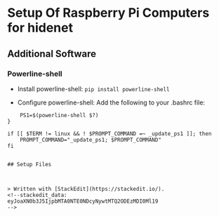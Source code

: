 # Setup Of Raspberry Pi Computers for hidenet

## Additional Software

### Powerline-shell

* Install powerline-shell:
`pip install powerline-shell`

* Configure powerline-shell:
Add the following to your .bashrc file:  
```function _update_ps1() {
    PS1=$(powerline-shell $?)
}

if [[ $TERM != linux && ! $PROMPT_COMMAND =~ _update_ps1 ]]; then
    PROMPT_COMMAND="_update_ps1; $PROMPT_COMMAND"
fi


## Setup Files



> Written with [StackEdit](https://stackedit.io/).
<!--stackedit_data:
eyJoaXN0b3J5IjpbMTA0NTE0NDcyNywtMTQ2ODEzMDI0Ml19
-->